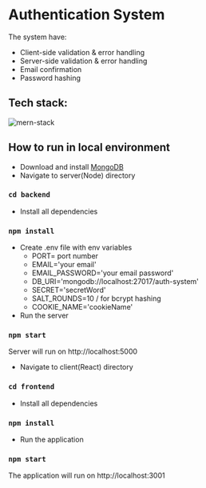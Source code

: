 # Authentication System

The system have: 
* Client-side validation & error handling
* Server-side validation & error handling
* Email confirmation
* Password hashing

## Tech stack:
<img src="https://i.ibb.co/4JKj4t6/mern-stack.png" alt="mern-stack"/>

## How to run in local environment
* Download and install [MongoDB](https://www.mongodb.com/try/download)
* Navigate to server(Node) directory
### `cd backend`
* Install all dependencies
### `npm install`
* Create .env file with env variables
    * PORT= port number
    * EMAIL='your email'
    * EMAIL_PASSWORD='your email password'
    * DB_URI='mongodb://localhost:27017/auth-system'
    * SECRET='secretWord'
    * SALT_ROUNDS=10 / for bcrypt hashing
    * COOKIE_NAME='cookieName'
* Run the server
### `npm start`
Server will run on http://localhost:5000

* Navigate to client(React) directory
### `cd frontend`
* Install all dependencies
### `npm install`
* Run the application
### `npm start`
The application will run on http://localhost:3001